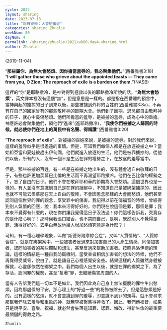 ```yaml
---
cycle: 2022
layout: sharing
date: 2023-07-13
title: "每日靈修：大會的羞辱"
categories: sharing Zhuolin
weekNum: 80
dayNum: 4
permalink: /sharing/zhuolin/2022/wk80-day4-sharing.html
author: Zhuolin
---
```

(2019-11-04)

“**那些屬你、為無大會愁煩、因你擔當羞辱的，我必聚集他們。**”(西番雅書3:18)  
“**I will gather those who grieve about the appointed feasts — They came from you, O Zion; The reproach of exile is a burden on them.**”(NASB)   

這裡的“你”是耶路撒冷，是神對得到拯救以後的耶路撒冷所說的話。“**為無大會愁煩**”，英文譯本裡沒有這個“無”，但是意思是一樣的。都是指在西番雅的預言中，當神興起的擄掠的日子到來以後，那些被擄到外邦的百姓們(西番雅書3:8a)，不再有在自己的國家曾有的那些敬拜神的節期大會。他們到了節期，思念那自由敬拜神的日子，就心中憂傷愁煩。他們所擔當的羞辱，是被擄的羞辱，成為心中的重擔。神應許必會聚集他們，領他們“進來”(進耶路撒冷)，“**我使你們被擄之人歸回的時候，就必使你們在地上的萬民中有名聲、得稱讚**”(西番雅書3:20)  

“**The reproach of exile**”，對被擄的百姓來說，是被擄的羞辱。對於我們來說，這樣的羞辱似乎是很遙遠的事情。但是，可知我們每個人都是在放逐被擄之中？當始祖亞當和夏娃被趕出伊甸園，他們就進入放逐的生活，他們是被罪擄掠的。從他們以後，所有的人，沒有一個不是生活在罪的權勢之下，在放逐的羞辱當中。  

但是，那些被擄的百姓，有一些是在被擄之地出生的，沒有體會過自由敬拜的日子，有些也許更加羨慕巴比倫的生活而不再渴望耶路撒冷。他們在巴比倫的權勢之下，忘了自由的日子。他們不會在敬拜耶和華的節期為大會愁煩。這個世界也是一樣的。有人並沒有意識到自己是在罪的捆綁中，不知道自己是被綁架擄掠的，因此也就不可能去羨慕那在天上自由的敬拜，不會因思念那樣的大會而愁煩，他們甚至認同這個世界的罪的觀念，享受罪中的傷害。我記得以前在傳福音的時候，曾經得到別人氣憤的回應，說：我本來活得好好的，你們現在說這個是罪，那個是罪；我本來不覺得有什麼的，現在你們讓我覺得這日子沒法過！你們這樣告訴我，究竟存的是什麼心啊？！那時候我張口結舌，也不禁問自己，是啊，既然別人不覺得是罪，活得好好的，去平白無故地給人增加愁煩究竟是為什麼？！  

可知，有一種心理學現象，叫做“斯德哥爾摩綜合症”，又叫“人質情結”、“人質綜合症”。就是在綁架案中，一些被害者反過來對加害自己的人產生情感、同情加害者，認同加害者的某些觀點和想法，甚至反過來幫助加害者。按照弗洛伊德的理論，這樣的情結是一種自我防衛機制，當受害者相信加害者的想法的時候，他們不再覺得受威脅，說白了，就是讓自己心裡感覺安全些。結果這樣的人質雖然身體被解救，心靈卻依然在綁架之中。我們每個人出生以後，就是在罪的綁架之下，為了存活，認同罪的權勢，甚至“幫著”罪，去繼續傷害周圍的人。  

當有人告訴我們這一切本不是如此，我們因此為自己身上無法擺脫的罪性生出愁煩，因為那虛假的平安，那心理上的“好過一些”的粉飾被除去了。但是這愁煩是好的。沒有這樣的愁煩，就不會意識到罪的羞辱，即意識不到罪的羞辱，就不會尋求那幫我們除去羞辱和重擔的神，就無望被聚集得拯救了。因此，我們傳福音，如果只是說平安、喜樂、祝福，就必然會失落這知罪、認罪、悔改、得新生命的最重要最關鍵的得救之路。  

`Zhuolin`  
